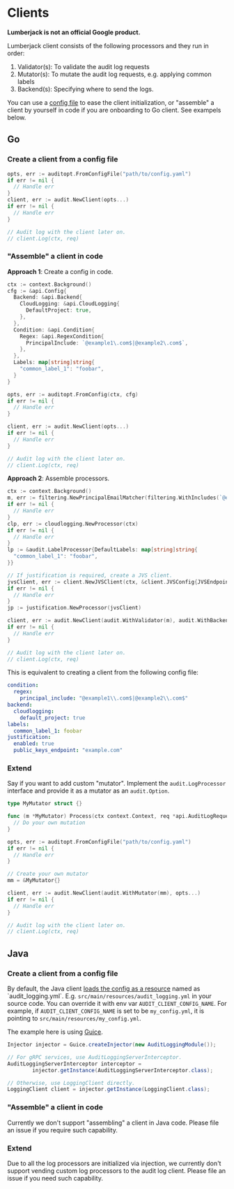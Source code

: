 # Clients

**Lumberjack is not an official Google product.**

Lumberjack client consists of the following processors and they run in order:

1.  Validator(s): To validate the audit log requests
2.  Mutator(s): To mutate the audit log requests, e.g. applying common labels
3.  Backend(s): Specifying where to send the logs.

You can use a [config file](./config.md) to ease the client initialization, or
"assemble" a client by yourself in code if you are onboarding to Go client. See
exampels below.

## Go

### Create a client from a config file

```go
opts, err := auditopt.FromConfigFile("path/to/config.yaml")
if err != nil {
  // Handle err
}
client, err := audit.NewClient(opts...)
if err != nil {
  // Handle err
}

// Audit log with the client later on.
// client.Log(ctx, req)
```

### "Assemble" a client in code

**Approach 1**: Create a config in code.

```go
ctx := context.Background()
cfg := &api.Config{
  Backend: &api.Backend{
    CloudLogging: &api.CloudLogging{
      DefaultProject: true,
    },
  },
  Condition: &api.Condition{
    Regex: &api.RegexCondition{
      PrincipalInclude: `@example1\.com$|@example2\.com$`,
    },
  },
  Labels: map[string]string{
    "common_label_1": "foobar",
  }
}

opts, err := auditopt.FromConfig(ctx, cfg)
if err != nil {
  // Handle err
}

client, err := audit.NewClient(opts...)
if err != nil {
  // Handle err
}

// Audit log with the client later on.
// client.Log(ctx, req)
```

**Approach 2**: Assemble processors.

```go
ctx := context.Background()
m, err := filtering.NewPrincipalEmailMatcher(filtering.WithIncludes(`@example1\.com$|@example2\.com$`))
if err != nil {
  // Handle err
}
clp, err := cloudlogging.NewProcessor(ctx)
if err != nil {
  // Handle err
}
lp := &audit.LabelProcessor{DefaultLabels: map[string]string{
  "common_label_1": "foobar",
}}

// If justification is required, create a JVS client.
jvsClient, err := client.NewJVSClient(ctx, &client.JVSConfig{JVSEndpoint: "example.com"})
if err != nil {
  // Handle err
}
jp := justification.NewProcessor(jvsClient)

client, err := audit.NewClient(audit.WithValidator(m), audit.WithBackend(clp), audit.WithMutator(lp), audit.WithMutator(jp))
if err != nil {
  // Handle err
}

// Audit log with the client later on.
// client.Log(ctx, req)
```

This is equivalent to creating a client from the following config file:

```yaml
condition:
  regex:
    principal_include: "@example1\\.com$|@example2\\.com$"
backend:
  cloudlogging:
    default_project: true
labels:
  common_label_1: foobar
justification:
  enabled: true
  public_keys_endpoint: "example.com"
```

### Extend

Say if you want to add custom "mutator". Implement the `audit.LogProcessor`
interface and provide it as a mutator as an `audit.Option`.

```go
type MyMutator struct {}

func (m *MyMutator) Process(ctx context.Context, req *api.AuditLogRequest) error {
  // Do your own mutation
}

opts, err := auditopt.FromConfigFile("path/to/config.yaml")
if err != nil {
  // Handle err
}

// Create your own mutator
mm = &MyMutator{}

client, err := audit.NewClient(audit.WithMutator(mm), opts...)
if err != nil {
  // Handle err
}

// Audit log with the client later on.
// client.Log(ctx, req)
```

## Java

### Create a client from a config file

By default, the Java client
[loads the config as a resource](https://docs.oracle.com/en/java/javase/11/docs/api/java.base/java/lang/ClassLoader.html#getResource\(java.lang.String\))
named as `audit_logging.yml`. E.g. `src/main/resources/audit_logging.yml` in
your source code. You can override it with env var `AUDIT_CLIENT_CONFIG_NAME`.
For example, if `AUDIT_CLIENT_CONFIG_NAME` is set to be `my_config.yml`, it is
pointing to `src/main/resources/my_config.yml`.

The example here is using [Guice](https://github.com/google/guice).

```java
Injector injector = Guice.createInjector(new AuditLoggingModule());

// For gRPC services, use AuditLoggingServerInterceptor.
AuditLoggingServerInterceptor interceptor =
        injector.getInstance(AuditLoggingServerInterceptor.class);

// Otherwise, use LoggingClient directly.
LoggingClient client = injector.getInstance(LoggingClient.class);
```

### "Assemble" a client in code

Currently we don't support "assembling" a client in Java code. Please file an
issue if you require such capability.

### Extend

Due to all the log processors are initialized via injection, we currently don't
support vending custom log processors to the audit log client. Please file an
issue if you need such capability.
